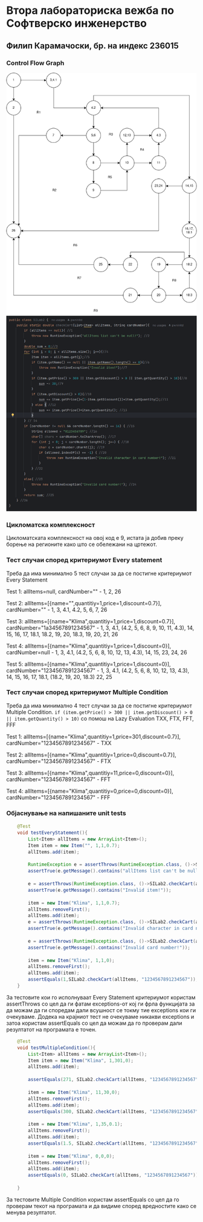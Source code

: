 # Втора лабораториска вежба по Софтверско инженерство

## Филип Карамачоски, бр. на индекс 236015 

###  Control Flow Graph

![Screenshot of Control Flow Graph](./SILab2_236015.png)
![Doobjasnuvanje na Kodot](./SILab2_236015_code.png)

### Цикломатска комплексност

Цикломатската комплексност на овој код е 9, истата ја добив преку борење на регионите како што се обележани на цртежот.

### Тест случаи според критериумот  Every statement

Треба да има минимално 5 тест случаи за да се постигне критериумот Every Statement

Test 1: allItems=null, cardNumber="" - 1, 2, 26

Test 2: allItems=[{name="",quantitiy=1,price=1,discount=0.7}], cardNumber="" - 1, 3, 4.1, 4.2, 5, 6, 7, 26

Test 3: allItems=[{name="Klima",quantitiy=1,price=1,discount=0.7}], cardNumber="1a34567891234567" - 1, 3, 4.1, (4.2, 5, 6, 8, 9, 10, 11, 4.3), 14, 15, 16, 17, 18.1, 18.2, 19, 20, 18.3, 19, 20, 21, 26

Test 4: allItems=[{name="Klima",quantitiy=1,price=1,discount=0}], cardNumber=null - 1, 3, 4.1, (4.2, 5, 6, 8, 10, 12, 13, 4.3), 14, 15, 23, 24, 26

Test 5: allItems=[{name="Klima",quantitiy=1,price=1,discount=0}], cardNumber="1234567891234567" -  1, 3, 4.1, (4.2, 5, 6, 8, 10, 12, 13, 4.3), 14, 15, 16, 17, 18.1, (18.2, 19, 20, 18.3) 22, 25

### Тест случаи според критериумот Multiple Condition 

Треба да има минимално 4 тест случаи за да се постигне критериумот Multiple Condition. `if (item.getPrice() > 300 || item.getDiscount() > 0 || item.getQuantity() > 10)` со помош на Lazy Evaluation TXX, FTX, FFT, FFF

Test 1: allItems=[{name="Klima",quantitiy=1,price=301,discount=0.7}], cardNumber="1234567891234567" - TXX

Test 2: allItems=[{name="Klima",quantitiy=1,price=0,discount=0.7}], cardNumber="1234567891234567" - FTX

Test 3: allItems=[{name="Klima",quantitiy=11,price=0,discount=0}], cardNumber="1234567891234567" - FFT

Test 4: allItems=[{name="Klima",quantitiy=0,price=0,discount=0}], cardNumber="1234567891234567" - FFF

### Објаснување на напишаните unit tests

```java
    @Test
    void testEveryStatement(){
        List<Item> allItems = new ArrayList<Item>();
        Item item = new Item("", 1,1,0.7);
        allItems.add(item);

        RuntimeException e = assertThrows(RuntimeException.class, ()->SILab2.checkCart(null, ""));
        assertTrue(e.getMessage().contains("allItems list can't be null!"));

        e = assertThrows(RuntimeException.class, ()->SILab2.checkCart(allItems, ""));
        assertTrue(e.getMessage().contains("Invalid item!"));

        item = new Item("Klima", 1,1,0.7);
        allItems.removeFirst();
        allItems.add(item);
        e = assertThrows(RuntimeException.class, ()->SILab2.checkCart(allItems, "1a34567891234567"));
        assertTrue(e.getMessage().contains("Invalid character in card number!"));

        e = assertThrows(RuntimeException.class, ()->SILab2.checkCart(allItems, null));
        assertTrue(e.getMessage().contains("Invalid card number!"));

        item = new Item("Klima", 1,1,0);
        allItems.removeFirst();
        allItems.add(item);
        assertEquals(1,SILab2.checkCart(allItems, "1234567891234567"));
    }
```

За тестовите кои го исполнуваат Every Statement критериумот користам assertThrows со цел да ги фатам exceptions-от кој ги фрла функцијата за да можам да ги споредам дали всушност се токму тие exceptions кои ги очекуваме. Додека на крајниот тест не очекуваме никакви exceptions и затоа користам assertEquals со цел да можам да го проверам дали резултатот на програмата е точен.


``` java
    @Test
    void testMultipleCondition(){
        List<Item> allItems = new ArrayList<Item>();
        Item item = new Item("Klima", 1,301,0);
        allItems.add(item);

        assertEquals(271, SILab2.checkCart(allItems, "1234567891234567"));

        item = new Item("Klima", 11,30,0);
        allItems.removeFirst();
        allItems.add(item);
        assertEquals(300, SILab2.checkCart(allItems, "1234567891234567"));

        item = new Item("Klima", 1,35,0.1);
        allItems.removeFirst();
        allItems.add(item);
        assertEquals(1.5, SILab2.checkCart(allItems, "1234567891234567"));

        item = new Item("Klima", 0,0,0);
        allItems.removeFirst();
        allItems.add(item);
        assertEquals(0, SILab2.checkCart(allItems, "1234567891234567"));

    }
```

За тестовите Multiple Condition користам assertEquals со цел да го проверам текот на програмата и да видиме според вредностите како се менува резултатот.

